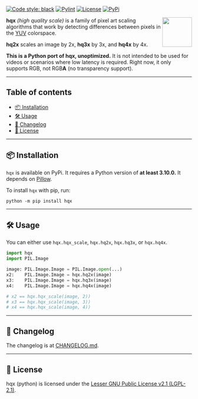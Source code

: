 [![Code style: black](https://img.shields.io/badge/code%20style-black-000000.svg)](https://github.com/psf/black)
[![Pylint](https://img.shields.io/badge/pylint-9.97-ffbf48)](https://pylint.pycqa.org/en/latest/)
[![License](https://img.shields.io/badge/license-LGPL--2.1-a32d2a)](https://spdx.org/licenses/LGPL-2.1-only.html)
[![PyPi](https://img.shields.io/pypi/v/hqx)](https://pypi.org/project/hqx/)

<img src="logo.png" width=80 align="right"></img>

**hqx** *(high quality scale)* is a family of pixel art scaling algorithms that work
by detecting differences between pixels in the [YUV](https://en.wikipedia.org/wiki/YUV) colorspace.

**hq2x** scales an image by 2x, **hq3x** by 3x, and **hq4x** by 4x.

__This is a Python port of hqx, unoptimized.__
It is not intended to be used for videos or scenarios where low latency is required.
Right now, it only supports RGB, not RGB**A** (no transparency support).

---

## Table of contents
- [📦 Installation](#-installation)
- [🛠 Usage](#-usage)
- [📰 Changelog](#-changelog)
- [📜 License](#-license)

---

## 📦 Installation

`hqx` is available on PyPi.
It requires a Python version of **at least 3.10.0.**
It depends on [Pillow](https://pypi.org/project/Pillow/).

To install `hqx` with pip, run:
```shell
python -m pip install hqx
```

---

## 🛠 Usage

You can either use `hqx.hqx_scale`, `hqx.hq2x`, `hqx.hq3x`, or `hqx.hq4x`.

```python
import hqx
import PIL.Image

image: PIL.Image.Image = PIL.Image.open(...)
x2:    PIL.Image.Image = hqx.hq2x(image)
x3:    PIL.Image.Image = hqx.hq3x(image)
x4:    PIL.Image.Image = hqx.hq4x(image)

# x2 == hqx.hqx_scale(image, 2))
# x3 == hqx.hqx_scale(image, 3))
# x4 == hqx.hqx_scale(image, 4))
```

---

## 📰 Changelog

The changelog is at [CHANGELOG.md](CHANGELOG.md).

---

## 📜 License

hqx (python) is licensed under the [Lesser GNU Public License v2.1 (LGPL-2.1)](https://spdx.org/licenses/LGPL-2.1-only.html).